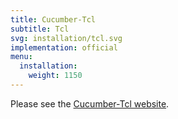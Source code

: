 ```yaml
---
title: Cucumber-Tcl
subtitle: Tcl
svg: installation/tcl.svg
implementation: official
menu:
  installation:
    weight: 1150
---
```


Please see the [Cucumber-Tcl website](https://github.com/cucumber/cucumber-ruby-tcl).
